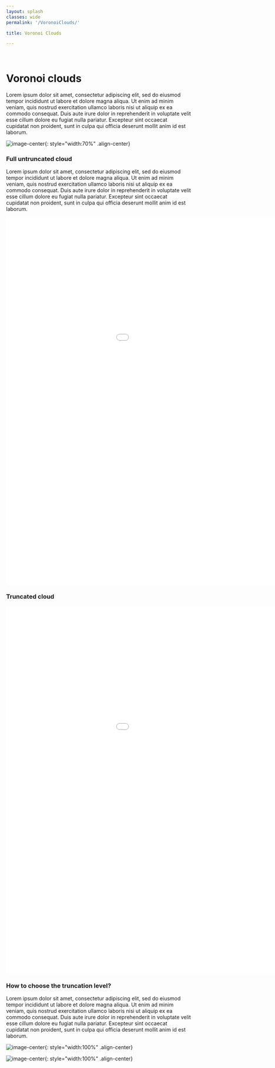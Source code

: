 ```yaml
---
layout: splash
classes: wide
permalink: '/VoronoiClouds/'

title: Voronoi Clouds

---
```


<br>

# Voronoi clouds
Lorem ipsum dolor sit amet, consectetur adipiscing elit, sed do eiusmod tempor incididunt ut labore et dolore magna aliqua. Ut enim ad minim veniam, quis nostrud exercitation ullamco laboris nisi ut aliquip ex ea commodo consequat. Duis aute irure dolor in reprehenderit in voluptate velit esse cillum dolore eu fugiat nulla pariatur. Excepteur sint occaecat cupidatat non proident, sunt in culpa qui officia deserunt mollit anim id est laborum.

![image-center](../assets/gifs/void_10_VoronoiCells_avg_field.gif){: style="width:70%" .align-center}





### Full untruncated cloud

Lorem ipsum dolor sit amet, consectetur adipiscing elit, sed do eiusmod tempor incididunt ut labore et dolore magna aliqua. Ut enim ad minim veniam, quis nostrud exercitation ullamco laboris nisi ut aliquip ex ea commodo consequat. Duis aute irure dolor in reprehenderit in voluptate velit esse cillum dolore eu fugiat nulla pariatur. Excepteur sint occaecat cupidatat non proident, sunt in culpa qui officia deserunt mollit anim id est laborum.


<div>
  <iframe id="allVoids"
    title="Untruncated cloud"
    src="../assets/html_files/void_10_Voronoi_cloud_N32.html"
    width='1200'
    height='1000'
    frameborder='0'
    >
  </iframe>
</div>




### Truncated cloud

<div>
  <iframe id="allVoids"
    title="Untruncated cloud"
    src="../assets/html_files/void_10_Voronoi_cloud_N32_pmin0.37.html"
    width='1200'
    height='1000'
    frameborder='0'
    >
  </iframe>
</div>

### How to choose the truncation level?


Lorem ipsum dolor sit amet, consectetur adipiscing elit, sed do eiusmod tempor incididunt ut labore et dolore magna aliqua. Ut enim ad minim veniam, quis nostrud exercitation ullamco laboris nisi ut aliquip ex ea commodo consequat. Duis aute irure dolor in reprehenderit in voluptate velit esse cillum dolore eu fugiat nulla pariatur. Excepteur sint occaecat cupidatat non proident, sunt in culpa qui officia deserunt mollit anim id est laborum.


![image-center](../assets/images/volume_comparison.png){: style="width:100%" .align-center}


![image-center](../assets/images/min_Voronoi_rate_vs_radius_with_clouds.png){: style="width:100%" .align-center}
